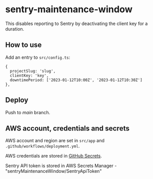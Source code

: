 # sentry-maintenance-window

This disables reporting to Sentry by deactivating the client key for a duration.

## How to use

Add an entry to `src/config.ts`:

```
{
  projectSlug: 'slug',
  clientKey: 'key',
  downtimePeriod: ['2023-01-12T10:00Z', '2023-01-12T10:30Z']
},
```

## Deploy

Push to *main* branch.

## AWS account, credentials and secrets

AWS account and region are set in `src/app` and `.github/workflows/deployment.yml`.

AWS credentials are stored in [GitHub Secrets](https://github.com/nordcloud/sentry-maintenance-window/settings/secrets/actions).

Sentry API token is stored in AWS Secrets Manager - "sentryMaintenanceWindow/SentryApiToken"